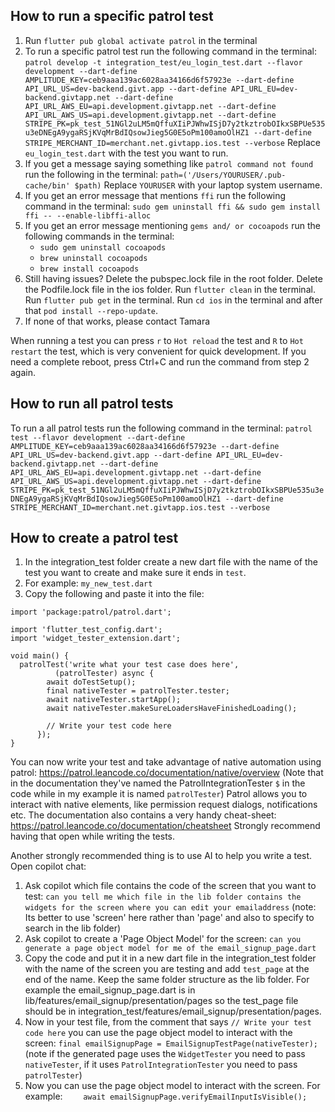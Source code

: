 ## How to run a specific patrol test

1. Run `flutter pub global activate patrol` in the terminal
2. To run a specific patrol test run the following command in the terminal: `patrol develop -t integration_test/eu_login_test.dart --flavor development --dart-define AMPLITUDE_KEY=ceb9aaa139ac6028aa34166d6f57923e --dart-define API_URL_US=dev-backend.givt.app --dart-define API_URL_EU=dev-backend.givtapp.net --dart-define API_URL_AWS_EU=api.development.givtapp.net --dart-define API_URL_AWS_US=api.development.givtapp.net --dart-define STRIPE_PK=pk_test_51NGl2uLM5mQffuXIiPJWhwISjD7y2tkztrobOIkxSBPUe535u3eDNEgA9ygaRSjKVqMrBdIQsowJieg5G0E5oPm100amoOlHZ1 --dart-define STRIPE_MERCHANT_ID=merchant.net.givtapp.ios.test --verbose`
Replace `eu_login_test.dart` with the test you want to run.
3. If you get a message saying something like `patrol command not found` run the following in the terminal: `path=('/Users/YOURUSER/.pub-cache/bin' $path)`
Replace `YOURUSER` with your laptop system username.
4. If you get an error message that mentions `ffi` run the following command in the terminal: `sudo gem uninstall ffi && sudo gem install ffi -- --enable-libffi-alloc`
5. If you get an error message mentioning `gems and/ or cocoapods` run the following commands in the terminal:
    - `sudo gem uninstall cocoapods`
    - `brew uninstall cocoapods`
    - `brew install cocoapods`
6. Still having issues? Delete the pubspec.lock file in the root folder. Delete the Podfile.lock file in the ios folder. 
Run `flutter clean` in the terminal. Run `flutter pub get` in the terminal. Run `cd ios` in the terminal and after that `pod install --repo-update`.
7. If none of that works, please contact Tamara

When running a test you can press `r` to `Hot reload` the test and `R` to `Hot restart` the test, which is very convenient for quick development. 
If you need a complete reboot, press Ctrl+C and run the command from step 2 again.

## How to run all patrol tests
To run a all patrol tests run the following command in the terminal: `patrol test --flavor development --dart-define AMPLITUDE_KEY=ceb9aaa139ac6028aa34166d6f57923e --dart-define API_URL_US=dev-backend.givt.app --dart-define API_URL_EU=dev-backend.givtapp.net --dart-define API_URL_AWS_EU=api.development.givtapp.net --dart-define API_URL_AWS_US=api.development.givtapp.net --dart-define STRIPE_PK=pk_test_51NGl2uLM5mQffuXIiPJWhwISjD7y2tkztrobOIkxSBPUe535u3eDNEgA9ygaRSjKVqMrBdIQsowJieg5G0E5oPm100amoOlHZ1 --dart-define STRIPE_MERCHANT_ID=merchant.net.givtapp.ios.test --verbose`

## How to create a patrol test

1. In the integration_test folder create a new dart file with the name of the test you want to create and make sure it ends in `test`. 
2. For example: `my_new_test.dart`
3. Copy the following and paste it into the file:
```
import 'package:patrol/patrol.dart';

import 'flutter_test_config.dart';
import 'widget_tester_extension.dart';

void main() {
  patrolTest('write what your test case does here',
          (patrolTester) async {
        await doTestSetup();
        final nativeTester = patrolTester.tester;
        await nativeTester.startApp();
        await nativeTester.makeSureLoadersHaveFinishedLoading();

        // Write your test code here
      });
}
```

You can now write your test and take advantage of native automation using patrol: https://patrol.leancode.co/documentation/native/overview
   (Note that in the documentation they've named the PatrolIntegrationTester `$` in the code while in my example it is named `patrolTester`)
Patrol allows you to interact with native elements, like permission request dialogs, notifications etc.
The documentation also contains a very handy cheat-sheet: https://patrol.leancode.co/documentation/cheatsheet
Strongly recommend having that open while writing the tests.

Another strongly recommended thing is to use AI to help you write a test.
Open copilot chat:
1. Ask copilot which file contains the code of the screen that you want to test:
`can you tell me which file in the lib folder contains the widgets for the screen where you can edit your emailaddress`
   (note: Its better to use 'screen' here rather than 'page' and also to specify to search in the lib folder)
2. Ask copilot to create a 'Page Object Model' for the screen:
`can you generate a page object model for me of the email_signup_page.dart`
3. Copy the code and put it in a new dart file in the integration_test folder with the name of the screen you are testing and add `test_page` at the end of the name.
Keep the same folder structure as the lib folder. For example the email_signup_page.dart is in lib/features/email_signup/presentation/pages so the test_page file should be in integration_test/features/email_signup/presentation/pages.
4. Now in your test file, from the comment that says `// Write your test code here` you can use the page object model to interact with the screen: 
```final emailSignupPage = EmailSignupTestPage(nativeTester);```
   (note if the generated page uses the `WidgetTester` you need to pass `nativeTester`, if it uses `PatrolIntegrationTester` you need to pass `patrolTester`)
5. Now you can use the page object model to interact with the screen. For example: 
```    await emailSignupPage.verifyEmailInputIsVisible();```